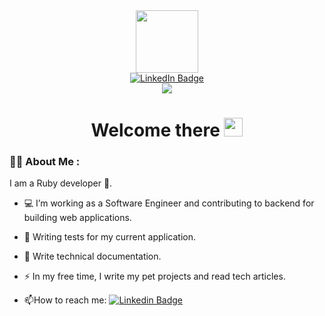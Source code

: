 
<div id="header" align="center">
  <img src="https://media.giphy.com/media/l0HeqpHy8Gkwlwuly/giphy.gif" width="100"/>


<div id="links" align="center">
  <a href="www.linkedin.com/in/mikhail-agronik">
    <img src="https://img.shields.io/badge/LinkedIn-blue?style=for-the-badge&logo=linkedin&logoColor=white" alt="LinkedIn Badge"/>
  </a>
</div>

<div id="views-counter">
<img src="https://komarev.com/ghpvc/?username=qytiz&style=flat-square&color=blue">
</div>

<h1>
  Welcome there
  <img src="https://media.giphy.com/media/hvRJCLFzcasrR4ia7z/giphy.gif" width="30px"/>
</h1>
</div>


### :man_technologist: About Me :

I am a Ruby developer 💎.

- 💻 I’m working as a Software Engineer and contributing to backend for building web applications.

- 🧪 Writing tests for my current application.

- 📝 Write technical documentation.

- :zap: In my free time, I write my pet projects and read tech articles.

- :mailbox:How to reach me: [![Linkedin Badge](https://img.shields.io/badge/-Mikhail-blue?style=flat&logo=Linkedin&logoColor=white)](www.linkedin.com/in/mikhail-agronik)
